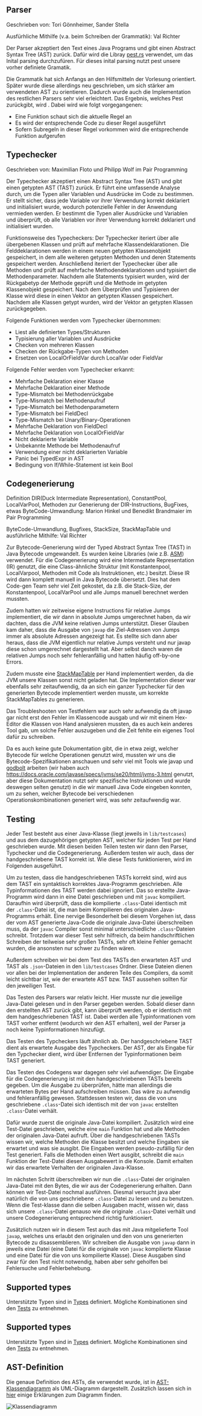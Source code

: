 ## Parser

Geschrieben von: Tori Gönnheimer, Sander Stella

Ausfürhliche Mithilfe (v.a. beim Schreiben der Grammatik): Val Richter

Der Parser akzeptiert den Text eines Java Programs und gibt einen Abstract Syntax Tree (AST) zurück.
Dafür wird die Libray [pest.rs](https://pest.rs/) verwendet, um das Inital parsing durchzufüren.
Für dieses inital parsing nutzt pest unsere vorher definiete Gramatik.

Die Grammatik hat sich Anfangs an den Hilfsmitteln der Vorlesung orientiert. Später wurde diese allerdings neu geschrieben, um sich stärker am verwendeten AST zu orientieren. Dadurch wurde auch die Implementation des restlichen Parsers sehr viel erleichtert.
Das Ergebnis, welches Pest zurückgibt, wird .
Dabei wird wie folgt vorgegangenen:

-   Eine Funktion schaut sich die aktuelle Regel an
-   Es wird der entsprechende Code zu dieser Regel ausgeführt
-   Sofern Subregeln in dieser Regel vorkommen wird die entsprechende Funktion aufgerufen

## Typechecker

Geschrieben von: Maximilian Floto und Philipp Wolf im Pair Programming

Der Typechecker akzeptiert einen Abstract Syntax Tree (AST) und gibt einen getypten AST (TAST) zurück.
Er führt eine umfassende Analyse durch, um die Typen aller Variablen und Ausdrücke im Code zu bestimmen.
Er stellt sicher, dass jede Variable vor ihrer Verwendung korrekt deklariert und initialisiert wurde, wodurch potenzielle Fehler in der Anwendung vermieden werden.
Er bestimmt die Typen aller Ausdrücke und Variablen und überprüft, ob alle Variablen vor ihrer Verwendung korrekt deklariert und initialisiert wurden.

Funktionsweise des Typecheckers:
Der Typechecker iteriert über alle übergebenen Klassen und prüft auf mehrfache Klassendeklarationen. Die Felddeklarationen werden in einem neuen getypten Klassenobjekt gespeichert, in dem alle weiteren getypten Methoden und deren Statements gespeichert werden. Anschließend iteriert der Typechecker über alle Methoden und prüft auf mehrfache Methodendeklarationen und typisiert die Methodenparameter. Nachdem alle Statements typisiert wurden, wird der Rückgabetyp der Methode geprüft und die Methode im getypten Klassenobjekt gespeichert. Nach dem Überprüfen und Typisieren der Klasse wird diese in einen Vektor an getypten Klassen gespeichert. Nachdem alle Klassen getypt wurden, wird der Vektor an getypten Klassen zurückgegeben.

Folgende Funktionen werden vom Typechecker übernommen:

-   Liest alle definierten Types/Strukturen
-   Typisierung aller Variablen und Ausdrücke
-   Checken von mehreren Klassen
-   Checken der Rückgabe-Typen von Methoden
-   Ersetzen von LocalOrFieldVar durch LocalVar oder FieldVar

Folgende Fehler werden vom Typechecker erkannt:

-   Mehrfache Deklaration einer Klasse
-   Mehrfache Deklaration einer Methode
-   Type-Mismatch bei Methodenrückgabe
-   Type-Mismatch bei Methodenaufruf
-   Type-Mismatch bei Methodenparametern
-   Type-Mismatch bei FieldDecl
-   Type-Mismatch bei Unary/Binary-Operationen
-   Mehrfache Deklaration von FieldDecl
-   Mehrfache Deklaration von LocalOrFieldVar
-   Nicht deklarierte Variable
-   Unbekannte Methode bei Methodenaufruf
-   Verwendung einer nicht deklarierten Variable
-   Panic bei TypedExpr in AST
-   Bedingung von If/While-Statement ist kein Bool

## Codegenerierung

Definition DIR(Duck Intermediate Representation), ConstantPool, LocalVarPool, Methoden zur Generierung der DIR-Instructions, BugFixes, etwas ByteCode-Umwandlung: Marion Hinkel und Benedikt Brandmaier im Pair Programming

ByteCode-Umwandlung, Bugfixes, StackSize, StackMapTable und ausführliche Mithilfe: Val Richter

Zur Bytecode-Generierung wird der Typed Abstract Syntax Tree (TAST) in Java Bytecode umgewandelt.
Es wurden keine Libraries (wie z.B. [ASM](https://asm.ow2.io/javadoc/)) verwendet.
Für die Codegenerierung wird eine Intermediate Representation (IR) genutzt, die eine Class-ähnliche Struktur
(mit Konstantenpool, LocalVarpool, Methoden mit Code als Instruktionen, etc.) besitzt.
Diese IR wird dann komplett manuell in Java Bytecode übersetzt. Dies hat dem Code-gen Team sehr viel Zeit gekostet,
da z.B. die Stack-Size, der Konstantenpool, LocalVarPool und alle Jumps manuell berechnet werden mussten.

Zudem hatten wir zeitweise eigene Instructions für relative Jumps implementiert, die wir dann in absolute Jumps umgerechnet haben,
da wir dachten, dass die JVM keine relativen Jumps unterstützt. Dieser Glauben kam daher, dass die Ausgabe von `javap` die
Ziel-Adressen von Jumps immer als absolute Adressen angezeigt hat. Es stellte sich dann aber heraus, dass die JVM eigentlich
nur relative Jumps versteht und nur javap diese schon umgerechnet dargestellt hat. Aber selbst danch waren die relativen Jumps
noch sehr fehleranfällig und hatten häufig off-by-one Errors.

Zudem musste eine [StackMapTable](https://docs.oracle.com/javase/specs/jvms/se20/html/jvms-4.html#jvms-4.7.4) per Hand implementiert werden,
da die JVM unsere Klassen sonst nicht geladen hat. Die Implementation dieser war ebenfalls sehr zeitaufwendig, da an sich ein ganzer
Typchecker für den generierten Bytecode implementiert werden musste, um korrekte StackMapTables zu generieren.

Das Troubleshooten von Testfehlern war auch sehr aufwendig da oft javap gar nicht erst den Fehler im Klassencode ausgab
und wir mit einem Hex-Editor die Klassen von Hand analysieren mussten, da es auch kein anderes Tool gab, um solche Fehler
auszugeben und die Zeit fehlte ein eigenes Tool dafür zu schreiben.

Da es auch keine gute Dokumentation gibt, die in etwa zeigt, welcher Bytecode für welche Operationen genutzt wird, mussten wir
uns die Bytecode-Spezifikationen anschauen und sehr viel mit Tools wie javap und [godbolt](https://godbolt.org/) arbeiten
(wir haben auch https://docs.oracle.com/javase/specs/jvms/se20/html/jvms-3.html genutzt, aber diese Dokumentation nutzt
sehr spezifische Instruktionen und wurde deswegen selten genutzt) in die wir manuell Java Code eingeben konnten, um zu sehen,
welcher Bytecode bei verschiedenen Operationskombinationen generiert wird, was sehr zeitaufwendig war.

## Testing

Jeder Test besteht aus einer Java-Klasse (liegt jeweils in `lib/testcases`) und aus dem dazugehörigen getypten AST, welcher für jeden Test per Hand geschrieben wurde. Mit diesen beiden Teilen testen wir dann den Parser, Typchecker und die Codegenerierung. Außerdem testen wir auch, dass der handgeschriebene TAST korrekt ist. Wie diese Tests funktionieren, wird im Folgenden ausgeführt.

Um zu testen, dass die handgeschriebenen TASTs korrekt sind, wird aus dem TAST ein syntaktisch korrektes Java-Programm geschrieben. Alle Typinformationen des TAST werden dabei ignoriert.
Das so erstellte Java-Programm wird dann in eine Datei geschrieben und mit `javac` kompiliert. Daraufhin wird überprüft, dass die kompilierte `.class`-Datei identisch mit der `.class`-Datei ist,
die man beim Kompilieren des originalen Java-Programms erhält. Eine nervige Besonderheit bei diesem Vorgehen ist, dass der vom AST generierte Java-Code die originale Java-Datei überschreiben muss,
da der `javac` Compiler sonst minimal unterschiedliche `.class`-Dateien schreibt. Trotzdem war dieser Test sehr hilfreich, da beim handschriftlichen Schreiben der teilweise sehr großen TASTs,
sehr oft kleine Fehler gemacht wurden, die ansonsten nur schwer zu finden wären.

Außerdem schreiben wir bei dem Test des TASTs den erwarteten AST und TAST als `.json`-Dateien in den `lib/testcases` Ordner. Diese Dateien dienen vor allen bei der Implementation der anderen Teile des Compilers, da somit leicht sichtbar ist, wie der erwartete AST bzw. TAST aussehen sollten für den jeweiligen Test.

Das Testen des Parsers war relativ leicht. Hier musste nur die jeweilige Java-Datei gelesen und in den Parser gegeben werden. Sobald dieser dann den erstellten AST zurück gibt, kann überprüft werden, ob er identisch mit dem handgeschriebenen TAST ist. Dabei werden alle Typinformationen vom TAST vorher entfernt (wodurch wir den AST erhalten), weil der Parser ja noch keine Typinformationen hinzufügt.

Das Testen des Typcheckers läuft ähnlich ab. Der handgeschriebene TAST dient als erwartete Ausgabe des Typcheckers. Der AST, der als Eingabe für den Typchecker dient, wird über Entfernen der Typinformationen beim TAST generiert.

Das Testen des Codegens war dagegen sehr viel aufwendiger. Die Eingabe für die Codegenerierung ist mit den handgeschriebenen TASTs bereits gegeben. Um die Ausgabe zu überprüfen, hätte man allerdings die erwarteten Bytes per Hand aufschreiben müssen. Das wäre zu aufwendig und fehleranfällig gewesen. Stattdessen testen wir, dass die von uns geschriebene `.class`-Datei sich identisch mit der von `javac` erstellten `.class`-Datei verhält.

Dafür wurde zuerst die originale Java-Datei kompiliert. Zusätzlich wird eine Test-Datei geschrieben, welche eine `main` Funktion hat und alle Methoden der originalen Java-Datei aufruft. Über die handgeschriebenen TASTs wissen wir, welche Methoden die Klasse besitzt und welche Eingaben sie erwartet und was sie ausgibt. Die Eingaben werden pseudo-zufällig für den Test generiert. Falls die Methoden einen Wert ausgibt, schreibt die `main` Funktion der Test-Datei diesen Ausgabewert in die Konsole. Damit erhalten wir das erwartete Verhalten der originalen Java-Klasse.

Im nächsten Schritt überschreiben wir nun die `.class`-Datei der originalen Java-Datei mit den Bytes, die wir aus der Codegenerierung erhalten. Dann können wir Test-Datei nochmal ausführen. Diesmal versucht java aber natürlich die von uns geschriebene `.class`-Datei zu lesen und zu benutzen. Wenn die Test-klasse dann die selben Ausgaben macht, wissen wir, dass sich unsere `.class`-Datei genauso wie die originale `.class`-Datei verhält und unsere Codegenerierung entsprechend richtig funktioniert.

Zusätzlich nutzen wir in diesem Test auch das mit Java mitgelieferte Tool `javap`, welches uns erlaubt den originalen und den von uns generierten Bytecode zu disassemblieren. Wir schreiben die Ausgabe von `javap` dann in jeweils eine Datei (eine Datei für die originale von `javac` kompilierte Klasse und eine Datei für die von uns kompilierte Klasse). Diese Ausgaben sind zwar für den Test nicht notwendig, haben aber sehr geholfen bei Fehlersuche und Fehlerbehebung.

## Supported types

Unterstützte Typen sind in [Types](../lib/src/types.rs) definiert.
Mögliche Kombinationen sind den [Tests](../lib/testcases) zu entnehmen.

## Supported types

Unterstützte Typen sind in [Types](../lib/src/types.rs) definiert.
Mögliche Kombinationen sind den [Tests](../lib/testcases) zu entnehmen.

## AST-Definition

Die genaue Definition des ASTs, die verwendet wurde, ist in [AST-Klassendiagramm](./AST-Klassendiagramm.png) als UML-Diagramm dargestellt. Zusätzlich lassen sich in [hier](./Notizen%20zum%20AST.md) einige Erklärungen zum Diagramm finden.

![Klassendiagramm](AST-Klassendiagramm.png)
